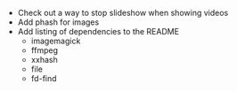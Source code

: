 - Check out a way to stop slideshow when showing videos
- Add phash for images
- Add listing of dependencies to the README
  - imagemagick
  - ffmpeg
  - xxhash
  - file
  - fd-find
